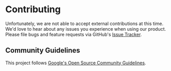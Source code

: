 # Contributing

Unfortunately, we are not able to accept external contributions at this time.
We'd love to hear about any issues you experience when using our product. Please
file bugs and feature requests via GitHub's [Issue Tracker](https://github.com/google/winops/issues).

## Community Guidelines

This project follows [Google's Open Source Community
Guidelines](https://opensource.google.com/conduct/).
